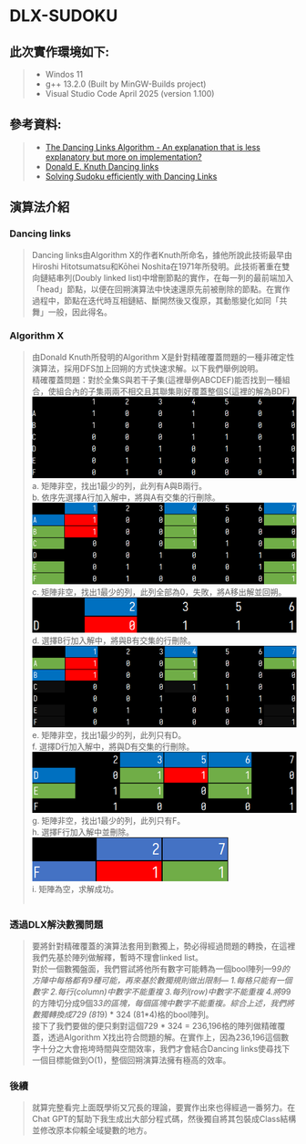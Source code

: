 # DLX-SUDOKU
此次實作環境如下:
---
>* Windos 11  
>* g++ 13.2.0 (Built by MinGW-Builds project)  
>* Visual Studio Code April 2025 (version 1.100)  
  
## 參考資料:
>* [The Dancing Links Algorithm - An explanation that is less explanatory but more on implementation?](https://stackoverflow.com/questions/1518335/the-dancing-links-algorithm-an-explanation-that-is-less-explanatory-but-more-o)  
>* [Donald E. Knuth Dancing links](https://arxiv.org/abs/cs/0011047)  
>* [Solving Sudoku efficiently with Dancing Links](https://www.kth.se/social/files/58861771f276547fe1dbf8d1/HLaestanderMHarrysson_dkand14.pdf)
## 演算法介紹
### Dancing links  
>Dancing links由Algorithm X的作者Knuth所命名，據他所說此技術最早由Hiroshi Hitotsumatsu和Kōhei Noshita在1971年所發明。此技術著重在雙向鏈結串列(Doubly linked list)中增刪節點的實作，在每一列的最前端加入「head」節點，以便在回朔演算法中快速還原先前被刪除的節點。在實作過程中，節點在迭代時互相鏈結、斷開然後又復原，其動態變化如同「共舞」一般，因此得名。

### Algorithm X  
>由Donald Knuth所發明的Algorithm X是針對精確覆蓋問題的一種非確定性演算法，採用DFS加上回朔的方式快速求解。以下我們舉例說明。  
>精確覆蓋問題：對於全集S與若干子集(這裡舉例ABCDEF)能否找到一種組合，使組合內的子集兩兩不相交且其聯集剛好覆蓋整個S(這裡的解為BDF)
![image](./matrix/(6).png)  
>a.	矩陣非空，找出1最少的列，此列有A與B兩行。  
b.	依序先選擇A行加入解中，將與A有交集的行刪除。  
![image](./matrix/(2).png)  
c.	矩陣非空，找出1最少的列，此列全部為0，失敗，將A移出解並回朔。  
![image](./matrix/(3).png)  
d.	選擇B行加入解中，將與B有交集的行刪除。  
![image](./matrix/(1).png)   
e.	矩陣非空，找出1最少的列，此列只有D。  
f.	選擇D行加入解中，將與D有交集的行刪除。  
![image](./matrix/(4).png)  
g.	矩陣非空，找出1最少的列，此列只有F。  
h.	選擇F行加入解中並刪除。  
![image](./matrix/(5).png)  
i.	矩陣為空，求解成功。  
 
### 透過DLX解決數獨問題
>要將針對精確覆蓋的演算法套用到數獨上，勢必得經過問題的轉換，在這裡我們先基於陣列做解釋，暫時不理會linked list。  
對於一個數獨盤面，我們嘗試將他所有數字可能轉為一個bool陣列—9*9的方陣中每格都有9種可能，再來基於數獨規則做出限制— 1.每格只能有一個數字 2.每行(column)中數字不能重複 3.每列(row)中數字不能重複 4.將9*9的方陣切分成9個3*3的區塊，每個區塊中數字不能重複。綜合上述，我們將數獨轉換成729 (81*9) * 324 (81*4)格的bool陣列。  
接下了我們要做的便只剩對這個729 * 324 = 236,196格的陣列做精確覆蓋，透過Algorithm X找出符合問題的解。在實作上，因為236,196這個數字十分之大會拖垮時間與空間效率，我們才會結合Dancing links使尋找下一個目標能做到O(1)，整個回朔演算法擁有極高的效率。  
### 後續
>就算完整看完上面既學術又冗長的理論，要實作出來也得經過一番努力。在Chat GPT的幫助下我生成出大部分程式碼，然後獨自將其包裝成Class結構並修改原本仰賴全域變數的地方。  
